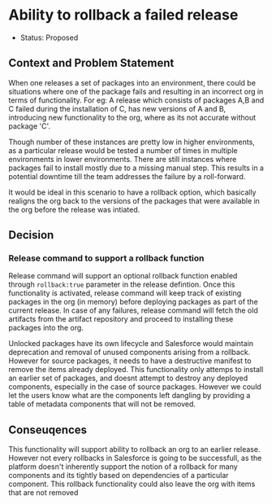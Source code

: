 # Ability to rollback a failed release

* Status: Proposed  <!-- optional -->



## Context and Problem Statement

When one releases a set of packages into an environment, there could be situations where one of the package fails and resulting in an incorrect org in
terms of functionality.
For eg: A release which consists of packages A,B and C failed during the installation of C, has new versions of A and B, introducing new functionality
to the org, where as its not accurate without package 'C'.  

Though number of these instances are pretty low in higher environments, as a particular release would be tested a number of times in multiple environments in lower environments. There are still instances where packages fail to install mostly due to a missing manual step. This results in a potential downtime till the team addresses the failure by a roll-forward.

It would be ideal in this scenario to have a rollback option, which basically realigns the org back to the versions of the packages that were available in the org before the release was intiated.

## Decision 

### Release command to support a rollback function

Release command will support an optional rollback function enabled through `rollback:true` parameter in the release defintion. Once this functionality is activated, release command will keep track of existing packages in the org (in memory) before deploying packages as part of the current release. In case of any failures, release command will fetch the old artifacts from the artifact repository and proceed to installing these packages into the org.

Unlocked packages have its own lifecycle and Salesforce would maintain deprecation and removal of unused components arising from a rollback. However for source packages, it needs to have a destructive manifest to remove the items already deployed. This functionality only attemps to install an earlier set of packages, and doesnt attempt to destroy any deployed components, especially in the case of source packages. However we could let the users know what are the components left dangling by providing a table of metadata components that will not be removed.

## Conseuqences <!-- optional --> 

This functionality will support ability to rollback an org to an earlier release. However not every rollbacks in Salesforce is going to be successfull, as the platform doesn't inherently support the notion of a rollback for many components and its tightly based on dependencies of a particular component. This rollback functionality could also leave the org with items that are not removed



<!-- markdownlint-disable-file MD013 -->
